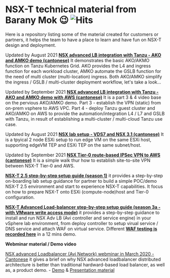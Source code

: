 # NSX-T technical material from Barany Mok :wink: ![Hits](https://hits.seeyoufarm.com/api/count/incr/badge.svg?url=https://github.com/nsxdemo/nsx-POC-lab-setup-material/edit/master/README.md)
Here is a repository listing some of the material created for customers or partners, it helps the team to have a place to learn and have fun on NSX-T design and deployment.

Updated by August 2021 **[NSX advanced LB integration with Tanzu - AKO and AMKO demo (cantonese)](https://www.youtube.com/watch?v=Rh_OlNNuWZY&list=PLPzFGrmagR7a92HzhjSxawuU4OD4xYrWa)**
It demonstrates the basic AKO/AKMO function on Tanzu Kubernetes Grid. AKO provides the L4 and ingress function for each workload cluster, AMKO automate the GSLB function for the need of multi cluster (multi-location) ingress. Both AKO/AMKO simplify the ingress / GSLB / multi-cluster deployment workflow, let's take a look...

Updated by September 2021 **[NSX advanced LB integration with Tanzu - AKO and AMKO demo with AWS (cantonese)](https://www.youtube.com/watch?v=rYu9rkXaU14)** It is a part 3 & 4 video base on the pervious AKO/AMKO demo. Part 3 - establish the VPN (static) from on-prem vsphere to AWS VPC. Part 4 - deploy Tanzu guest cluster and AKO/AMKO on AWS to provide the automation/integration L4 / L7 and GSLB with Tanzu, in result of establishing a multi-cluster / multi-cloud Tanzu use case.


Updated by August 2021 **[NSX lab setup - VDS7 and NSX 3.1 (cantonese)](https://www.youtube.com/watch?v=CJu-YNdqlYE&list=PLPzFGrmagR7alfIiiue2rzzEFsz8jfuCF)**
It is a tpyical 2 node ESXi setup to run edge VM on the same ESXi host, supporting edgeVM TEP and ESXi TEP on the same subnet/host.

Updated by September 2021 **[NSX Tier-0 route-based IPSec VPN to AWS (cantonese)](https://www.youtube.com/watch?v=ipujGa-JOmU&list=PLPzFGrmagR7alfIiiue2rzzEFsz8jfuCF&index=4)** It is a simple walk thur how to establish site-to-site VPN between NSX-T Tier-0 and AWS.


**[NSX-T 2.5 step-by-step setup guide (season 1)](https://drive.google.com/file/d/1zHuZt3yjkbPo3zwk4mMRCset8RCnsLNA/view?usp=sharing)**
it provides a step-by-step on-boarding lab setup guidance for partner to build a simple POC/demo NSX-T 2.5 environment and start to experience NSX-T capabilities.
It focus on how to prepare NSX-T onto ESXi (compute-node)host and Tier-0 configuration.



**[NSX-T Advanced Load-balancer step-by-step setup guide (season 3a - with VMware write access mode)](https://drive.google.com/file/d/1X5_XZh_YxKPG3FVoLJeETm08uNJLQD1m/view?usp=sharing)**
it provides a step-by-step guidance to install and run NSX Adv LB (Avi controller and service engine) in your vSphere lab environment, from deploy controller to setup virual service / DNS service and attach WAF on virtual service. Different **[WAF testing is recorded here](https://drive.google.com/file/d/1l3qaU--_ooZCkkKNS9vH34Hiry7ojmnm/view?usp=sharing)** in a 12 mins demo.





**Webminar material / Demo video**

[NSX advanced Loadbalancer (Avi Network) webminar in March 2020 - Cantonese](https://drive.google.com/file/d/1z7jNJCv57LXq3_wcLj13s0GYtyC7R1KW/view?usp=sharing)
it gives a brief on why NSX advanced loadbalancer distributed architecture is better than traditional hardward-based load balancer, as well as, a product demo. - [Demo](https://drive.google.com/file/d/1QP5LTU_SB1zuWZm6GpmaAe_DQYWU4Ki_/view?usp=sharing) & 
[Presentation material](https://drive.google.com/file/d/1R_Yj-AlHG0juTLaS7MVmet67yshaK4dy/view?usp=sharing)




